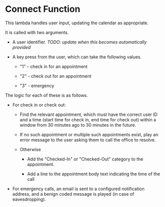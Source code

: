 # Connect Function

This lambda handles user input, updating the calendar as appropriate.

It is called with two arguments.

- A user identifier. *TODO: update when this becomes automatically provided*

- A key press from the user, which can take the following values.

    - "1" - check in for an appointment

    - "2" - check out for an appointment

    - "3" - emergency

The logic for each of these is as follows.

- For check in or check out:

    - Find the relevant appointment, which must have the correct user ID and a time (start time for check in, end time for check out) within a window from 30 minutes ago to 30 minutes in the future.

    - If no such appointment or multiple such appointments exist, play an error message to the user asking them to call the office to resolve.

    - Otherwise

        - Add the "Checked-In" or "Checked-Out" category to the appointment.

        - Add a line to the appointment body text indicating the time of the call

- For emergency calls, an email is sent to a configured notification address, and a benign coded message is played (in case of eavesdropping).
